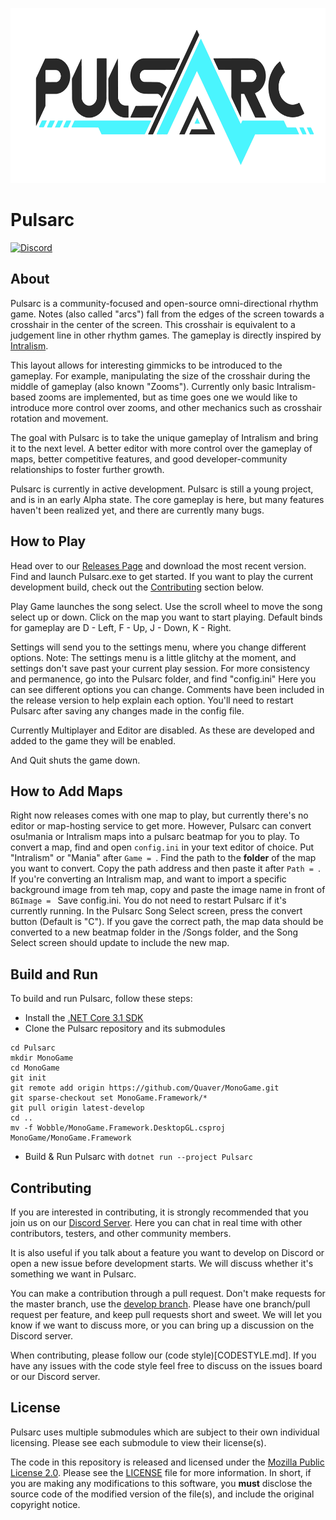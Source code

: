 <p align="center">
  <img width="626px" height="280px" src="assets/logo.png">
</p>

# Pulsarc
[![Discord](https://discordapp.com/api/guilds/486933399425122318/widget.png?style=shield)](https://discord.gg/SYfpvfJ)

## About
Pulsarc is a community-focused and open-source omni-directional rhythm game. Notes (also called "arcs") fall from the edges of the screen towards a crosshair in the center of the screen. This crosshair is equivalent to a judgement line in other rhythm games. The gameplay is directly inspired by [Intralism](https://store.steampowered.com/app/513510/Intralism/).

This layout allows for interesting gimmicks to be introduced to the gameplay. For example, manipulating the size of the crosshair during the middle of gameplay (also known "Zooms"). Currently only basic Intralism-based zooms are implemented, but as time goes one we would like to introduce more control over zooms, and other mechanics such as crosshair rotation and movement.

The goal with Pulsarc is to take the unique gameplay of Intralism and bring it to the next level. A better editor with more control over the gameplay of maps, better competitive features, and good developer-community relationships to foster further growth.

Pulsarc is currently in active development. Pulsarc is still a young project, and is in an early Alpha state. The core gameplay is here, but many features haven't been realized yet, and there are currently many bugs.

## How to Play
Head over to our [Releases Page](https://github.com/PulsarcGame/Pulsarc/releases) and download the most recent version. Find and launch Pulsarc.exe to get started. If you want to play the current development build, check out the [Contributing](README.md#contributing) section below.

Play Game launches the song select. Use the scroll wheel to move the song select up or down. Click on the map you want to start playing. Default binds for gameplay are D - Left, F - Up, J - Down, K - Right.

Settings will send you to the settings menu, where you change different options. Note: The settings menu is a little glitchy at the moment, and settings don't save past your current play session. For more consistency and permanence, go into the Pulsarc folder, and find "config.ini" Here you can see different options you can change. Comments have been included in the release version to help explain each option. You'll need to restart Pulsarc after saving any changes made in the config file.

Currently Multiplayer and Editor are disabled. As these are developed and added to the game they will be enabled.

And Quit shuts the game down.

## How to Add Maps
Right now releases comes with one map to play, but currently there's no editor or map-hosting service to get more. However, Pulsarc can convert osu!mania or Intralism maps into a pulsarc beatmap for you to play.
To convert a map, find and open ``config.ini`` in your text editor of choice. Put "Intralism" or "Mania" after ``Game = ``. Find the path to the __folder__ of the map you want to convert. Copy the path address and then paste it after ``Path = ``. If you're converting an Intralism map, and want to import a specific background image from teh map, copy and paste the image name in front of ``BGImage = `` Save config.ini. You do not need to restart Pulsarc if it's currently running. In the Pulsarc Song Select screen, press the convert button (Default is "C"). If you gave the correct path, the map data should be converted to a new beatmap folder in the /Songs folder, and the Song Select screen should update to include the new map.

## Build and Run
To build and run Pulsarc, follow these steps:
- Install the [.NET Core 3.1 SDK](https://dotnet.microsoft.com/download/dotnet-core/3.1)
- Clone the Pulsarc repository and its submodules 
```git clone --recurse-submodules https://github.com/rubiksmaster02/Pulsarc.git
cd Pulsarc
mkdir MonoGame
cd MonoGame
git init
git remote add origin https://github.com/Quaver/MonoGame.git
git sparse-checkout set MonoGame.Framework/*
git pull origin latest-develop
cd ..
mv -f Wobble/MonoGame.Framework.DesktopGL.csproj MonoGame/MonoGame.Framework

```
- Build & Run Pulsarc with `dotnet run --project Pulsarc`

## Contributing
If you are interested in contributing, it is strongly recommended that you join us on our [Discord Server](https://discord.gg/SYfpvfJ). Here you can chat in real time with other contributors, testers, and other community members. 

It is also useful if you talk about a feature you want to develop on Discord or open a new issue before development starts. We will discuss whether it's something we want in Pulsarc.

You can make a contribution through a pull request. Don't make requests for the master branch, use the [develop branch](https://github.com/PulsarcGame/Pulsarc). Please have one branch/pull request per feature, and keep pull requests short and sweet. We will let you know if we want to discuss more, or you can bring up a discussion on the Discord server.

When contributing, please follow our (code style)[CODESTYLE.md]. If you have any issues with the code style feel free to discuss on the issues board or our Discord server.

## License
Pulsarc uses multiple submodules which are subject to their own individual licensing. Please see each submodule to view their license(s).

The code in this repository is released and licensed under the [Mozilla Public License 2.0](LICENSE). Please see the [LICENSE](LICENSE) file for more information. In short, if you are making any modifications to this software, you **must** disclose the source code of the modified version of the file(s), and include the original copyright notice.
